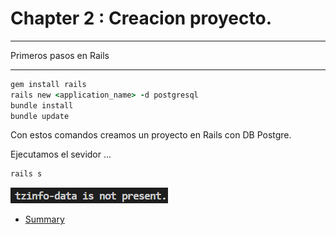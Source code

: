 # Chapter 2 : Creacion proyecto.

---
Primeros pasos en Rails

---

```ruby
gem install rails
rails new <application_name> -d postgresql
bundle install
bundle update
```

Con estos comandos creamos un proyecto en Rails con DB Postgre.

Ejecutamos el sevidor ...

```ruby
rails s
```
![gem tzinfo-data error](/src/image/error1.png)


- [Summary ](./SUMMARY.md)